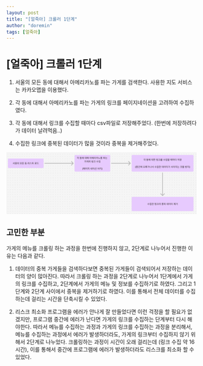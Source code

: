 ```yaml
---
layout: post
title: "[얼죽아] 크롤러 1단계"
author: "doremin"
tags: [얼죽아]
---
```


# [얼죽아] 크롤러 1단계

1. 서울의 모든 동에 대해서 아메리카노를 파는 가게를 검색한다. 사용한 지도 서비스는 카카오맵을 이용했다.

2. 각 동에 대해서 아메리카노를 파는 가게의 링크를 페이지네이션을 고려하여 수집하였다.

3. 각 동에 대해서 링크를 수집할 때마다 csv파일로 저장해주었다. (한번에 저장하려다가 데이터 날려먹음..)

4. 수집한 링크에 중복된 데이터가 많을 것이라 중복을 제거해주었다.

![CrawlerFlow](/assets/images/2024-09-06/2024-09-06-1.png)

## 고민한 부분

가게의 메뉴를 크롤링 하는 과정을 한번에 진행하지 않고, 2단계로 나누어서 진행한 이유는 다음과 같다.

1. 데이터의 중복
   가게들을 검색하다보면 중복된 가게들이 검색되어서 저장하는 데이터의 양이 많아진다. 따라서 크롤링 하는 과정을 2단계로 나누어서 1단계에서 가게의 링크를 수집하고, 2단계에서 가게의 메뉴 및 정보를 수집하기로 하였다. 그리고 1단계와 2단계 사이에서 중복을 제거하기로 하였다.
   이를 통해서 전체 데이터를 수집하는데 걸리는 시간을 단축시킬 수 있었다.

2. 리스크 최소화
   프로그램을 에러가 안나게 잘 만들었다면 이런 걱정을 할 필요가 없겠지만, 프로그램 중간에 에러가 난다면 가게의 링크를 수집하는 단계부터 다시 해야한다.
   따라서 메뉴를 수집하는 과정과 가게의 링크를 수집하는 과정을 분리해서, 메뉴를 수집하는 과정에서 에러가 발생하더라도, 가게의 링크부터 수집하지 않기 위해서 2단계로 나누었다.
   크롤링하는 과정이 시간이 오래 걸리는데 (링크 수집 약 16시간), 이를 통해서 중간에 프로그램에 에러가 발생하더라도 리스크를 최소화 할 수 있었다.
